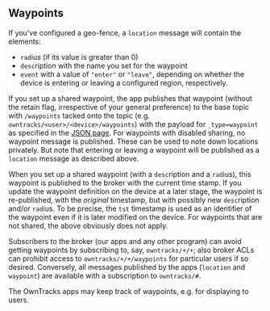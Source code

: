 ## Waypoints


If you've configured a geo-fence, a `location` message will
contain the elements:

* `rad`ius (if its value is greater than 0)
* `desc`ription with the name you set for the waypoint
* `event` with a value of `"enter"` or `"leave"`, depending on
   whether the device is entering or leaving a configured region, respectively.

If you set up a shared waypoint, the app publishes that waypoint (without the retain flag,
irrespective of your general preference) to the base topic with `/waypoints`
tacked onto the topic (e.g. `owntracks/<user>/<device>/waypoints`) with the
payload for `_type=waypoint` as specified in the [JSON page](../tech/json.md). For waypoints with disabled sharing, no waypoint message is published. These can be used to note down locations privately. But note that entering or leaving a waypoint will be published as a `location` message as described above.

When you set up a shared waypoint (with a `desc`ription and a `rad`ius), this
waypoint is published to the broker with the current time stamp. If you update
the waypoint definition on the device at a later stage, the waypoint is
re-published, with the _original_ timestamp, but with possibly new
`desc`ription and/or `rad`ius. To be precise, the `tst` timestamp is used as an
identifier of the waypoint even if it is later modified on the device. For waypoints that are not shared, the above obviously does not apply. 

Subscribers to the broker (our apps and any other program) can avoid getting
waypoints by subscribing to, say, `owntracks/+/+`; also broker ACLs can
prohibit access to `owntracks/+/+/waypoints` for particular users if so desired.
Conversely, all messages published by the apps (`location` and `waypoint`) are
available with a subscription to `owntracks/#`.

The OwnTracks apps may keep track of waypoints, e.g. for displaying to users. 



